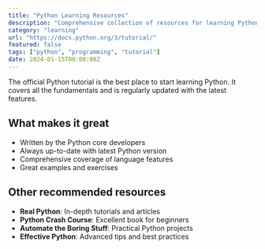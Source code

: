 ```yaml
---
title: "Python Learning Resources"
description: "Comprehensive collection of resources for learning Python from beginner to advanced"
category: "learning"
url: "https://docs.python.org/3/tutorial/"
featured: false
tags: ["python", "programming", "tutorial"]
date: 2024-01-15T00:00:00Z
---
```


The official Python tutorial is the best place to start learning Python. It covers all the fundamentals and is regularly updated with the latest features.

## What makes it great

- Written by the Python core developers
- Always up-to-date with latest Python version
- Comprehensive coverage of language features
- Great examples and exercises

## Other recommended resources

- **Real Python**: In-depth tutorials and articles
- **Python Crash Course**: Excellent book for beginners
- **Automate the Boring Stuff**: Practical Python projects
- **Effective Python**: Advanced tips and best practices
